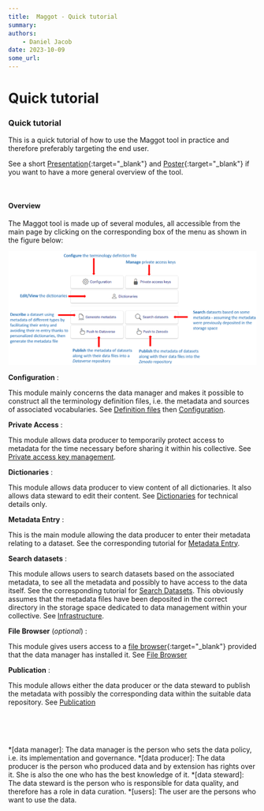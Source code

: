 ```yaml
---
title:  Maggot - Quick tutorial
summary: 
authors:
    - Daniel Jacob
date: 2023-10-09
some_url:
---
```


# Quick tutorial

<style>.md-typeset h1 {display: none;} .md-nav__item {font-size: medium}</style>

### Quick tutorial

This is a quick tutorial of how to use the Maggot tool in practice and therefore preferably targeting the end user. 

See a short [Presentation][2]{:target="_blank"} and [Poster][3]{:target="_blank"} if you want to have a more general overview of the tool.

<br>

#### Overview

The Maggot tool is made up of several modules, all accessible from the main page by clicking on the corresponding box of the menu as shown in the figure below:

<center>
<a href="../images/tuto_fig1.png" data-lightbox="fig1"><img src="../images/tuto_fig1.png" width="800px"></a><br>
</center>

__Configuration__
: <p>This module mainly concerns the data manager and makes it possible to construct all the terminology definition files, i.e. the metadata and sources of associated vocabularies. See [Definition files](../definitions) then [Configuration](../configuration).</p>

__Private Access__
: <p>This module allows data producer to temporarily protect access to metadata for the time necessary before sharing it within his collective. See [Private access key management](../private-access/).</p>

__Dictionaries__
: <p>This module allows data producer to view content of all dictionaries. It also allows data steward to edit their content. See [Dictionaries](../dictionaries) for technical details only.</p>

__Metadata Entry__
: <p>This is the main module allowing the data producer to enter their metadata relating to a dataset. See the corresponding tutorial for [Metadata Entry](describe).</p>

__Search datasets__
: <p>This module allows users to search datasets based on the associated metadata, to see all the metadata and possibly to have access to the data itself. See the corresponding tutorial for [Search Datasets](search). This obviously assumes that the metadata files have been deposited in the correct directory in the storage space dedicated to data management within your collective. See [Infrastructure](../infrastructure).</p>

__File Browser__ (_optional_)
: <p>This module gives users access to a [file browser][1]{:target="_blank"} provided that the data manager has installed it. See [File Browser](../installation/#file-browser)</p>

__Publication__
: <p>This module allows either the data producer or the data steward to publish the metadata with possibly the corresponding data within the suitable data repository. See [Publication](../publish)</p>

<br><br><br>

*[data manager]: The data manager is the person who sets the data policy, i.e. its implementation and governance.
*[data producer]: The data producer is the person who produced data and by extension has rights over it. She is also the one who has the best knowledge of it.
*[data steward]: The data steward is the person who is responsible for data quality, and therefore has a role in data curation.
*[users]: The user are the persons who want to use the data.

[1]: https://filebrowser.org/features
[2]: https://inrae.github.io/pgd-mmdt/pdf/MAGGOT_Presentation_Jan2024.pdf?download=false
[3]: https://inrae.github.io/pgd-mmdt/pdf/MAGGOT_Poster_May2024.pdf?download=false

